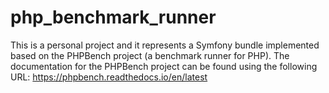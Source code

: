 # php_benchmark_runner
This is a personal project and it represents a Symfony bundle implemented based on the PHPBench project (a benchmark runner for PHP).
The documentation for the PHPBench project can be found using the following URL: https://phpbench.readthedocs.io/en/latest 
